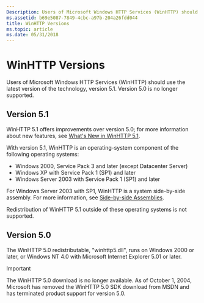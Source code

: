 ```yaml
---
Description: Users of Microsoft Windows HTTP Services (WinHTTP) should use the latest version of the technology, version 5.1. Version 5.0 is no longer supported.
ms.assetid: b69e5087-7849-4cbc-a97b-204a26fdd044
title: WinHTTP Versions
ms.topic: article
ms.date: 05/31/2018
---
```


# WinHTTP Versions

Users of Microsoft Windows HTTP Services (WinHTTP) should use the latest version of the technology, version 5.1. Version 5.0 is no longer supported.

## Version 5.1

WinHTTP 5.1 offers improvements over version 5.0; for more information about new features, see [What's New in WinHTTP 5.1](what-s-new-in-winhttp-5-1.md).

With version 5.1, WinHTTP is an operating-system component of the following operating systems:

-   Windows 2000, Service Pack 3 and later (except Datacenter Server)
-   Windows XP with Service Pack 1 (SP1) and later
-   Windows Server 2003 with Service Pack 1 (SP1) and later

For Windows Server 2003 with SP1, WinHTTP is a system side-by-side assembly. For more information, see [Side-by-side Assemblies](https://docs.microsoft.com/windows/desktop/SbsCs/about-side-by-side-assemblies-).

Redistribution of WinHTTP 5.1 outside of these operating systems is not supported.

## Version 5.0

The WinHTTP 5.0 redistributable, "winhttp5.dll", runs on Windows 2000 or later, or Windows NT 4.0 with Microsoft Internet Explorer 5.01 or later.

> [!IMPORTANT]
> The WinHTTP 5.0 download is no longer available. As of October 1, 2004, Microsoft has removed the WinHTTP 5.0 SDK download from MSDN and has terminated product support for version 5.0.

 

 

 



